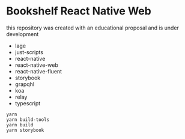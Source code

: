 # Bookshelf React Native Web

this repository was created with an educational proposal and is under development

- lage
- just-scripts
- react-native
- react-native-web
- react-native-fluent
- storybook
- grapqhl
- koa
- relay
- typescript

```
yarn
yarn build-tools
yarn build
yarn storybook
```


